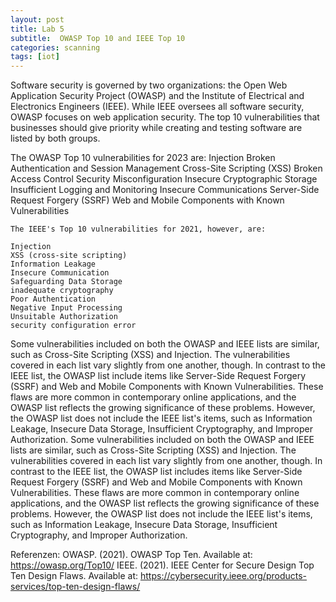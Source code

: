 ```yaml
---
layout: post
title: Lab 5
subtitle:  OWASP Top 10 and IEEE Top 10
categories: scanning
tags: [iot]
---
```


Software security is governed by two organizations: the Open Web Application Security Project (OWASP) and the Institute of Electrical and Electronics Engineers (IEEE). While IEEE oversees all software security, OWASP focuses on web application security. The top 10 vulnerabilities that businesses should give priority while creating and testing software are listed by both groups.

The OWASP Top 10 vulnerabilities for 2023 are:
Injection
Broken Authentication and Session Management
Cross-Site Scripting (XSS)
Broken Access Control
Security Misconfiguration
Insecure Cryptographic Storage
Insufficient Logging and Monitoring
Insecure Communications
Server-Side Request Forgery (SSRF)
Web and Mobile Components with Known Vulnerabilities
```
The IEEE's Top 10 vulnerabilities for 2021, however, are:

Injection
XSS (cross-site scripting)
Information Leakage 
Insecure Communication
Safeguarding Data Storage
inadequate cryptography
Poor Authentication
Negative Input Processing
Unsuitable Authorization
security configuration error
```
Some vulnerabilities included on both the OWASP and IEEE lists are similar, such as Cross-Site Scripting (XSS) and Injection. The vulnerabilities covered in each list vary slightly from one another, though.
In contrast to the IEEE list, the OWASP list include items like Server-Side Request Forgery (SSRF) and Web and Mobile Components with Known Vulnerabilities. These flaws are more common in contemporary online applications, and the OWASP list reflects the growing significance of these problems. However, the OWASP list does not include the IEEE list's items, such as Information Leakage, Insecure Data Storage, Insufficient Cryptography, and Improper Authorization.
Some vulnerabilities included on both the OWASP and IEEE lists are similar, such as Cross-Site Scripting (XSS) and Injection. The vulnerabilities covered in each list vary slightly from one another, though.
In contrast to the IEEE list, the OWASP list includes items like Server-Side Request Forgery (SSRF) and Web and Mobile Components with Known Vulnerabilities. These flaws are more common in contemporary online applications, and the OWASP list reflects the growing significance of these problems. However, the OWASP list does not include the IEEE list's items, such as Information Leakage, Insecure Data Storage, Insufficient Cryptography, and Improper Authorization.

Referenzen:
OWASP. (2021). OWASP Top Ten. Available at: https://owasp.org/Top10/ IEEE. (2021). IEEE Center for Secure Design Top Ten Design Flaws. Available at: https://cybersecurity.ieee.org/products-services/top-ten-design-flaws/
